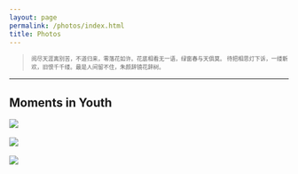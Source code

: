 ```yaml
---
layout: page
permalink: /photos/index.html
title: Photos
---
```

> <font size="1"> 阅尽天涯离别苦，不道归来，零落花如许。花底相看无一语，绿窗春与天俱莫。
待把相思灯下诉，一缕新欢，旧恨千千缕。最是人间留不住，朱颜辞镜花辞树。</font>
---


## Moments in Youth

<div>
<img src="https://Forbear-Xia.github.io/images/4.jpg">
</div>
<br>

<div>
<img src="https://Forbear-Xia.github.io/images/5.jpg">
</div>
<br>

<div>
<img src="、https://Forbear-Xia.github.io/images/6.jpg">
</div>
<br>

